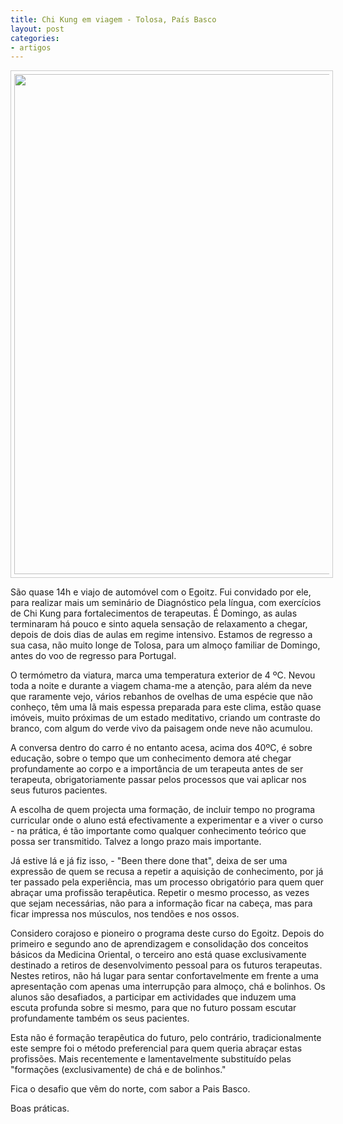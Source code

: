 ```yaml
---
title: Chi Kung em viagem - Tolosa, País Basco
layout: post
categories:
- artigos
---
```


<p align="center"><img src="http://lourencoazevedo.com/pimagens/2015-02-22.jpg" style="border: 1px solid #ccc; padding: 5px; width: 800px"></p>

São quase 14h e viajo de automóvel com o Egoitz. Fui convidado por ele, para realizar mais um seminário de Diagnóstico pela língua, com exercícios de Chi Kung para fortalecimentos de terapeutas. É Domingo, as aulas terminaram há pouco e sinto aquela sensação de relaxamento a chegar, depois de dois dias de aulas em regime intensivo. Estamos de regresso a sua casa, não muito longe de Tolosa, para um almoço familiar de Domingo, antes do voo de regresso para Portugal. 

O termómetro da viatura, marca uma temperatura exterior de 4 ºC. Nevou toda a noite e durante a viagem chama-me a atenção, para além da neve que raramente vejo, vários rebanhos de ovelhas de uma espécie que não conheço, têm uma lã mais espessa preparada para este clima, estão quase imóveis, muito próximas de um estado meditativo, criando um contraste do branco, com algum do verde vivo da paisagem onde neve não acumulou. 

A conversa dentro do carro é no entanto acesa, acima dos 40ºC, é sobre educação, sobre o tempo que um conhecimento demora até chegar profundamente ao corpo e a importância de um terapeuta antes de ser terapeuta, obrigatoriamente passar pelos processos que vai aplicar nos seus futuros pacientes. 

A escolha de quem projecta uma formação, de incluir tempo no programa curricular onde o aluno está efectivamente a experimentar e a viver o curso - na prática, é tão importante como qualquer conhecimento teórico que possa ser transmitido. Talvez a longo prazo mais importante. 

Já estive lá e já fiz isso, - "Been there done that", deixa de ser uma expressão de quem se recusa a repetir a aquisição de conhecimento, por já ter passado pela experiência, mas um processo obrigatório para quem quer abraçar uma profissão terapêutica. Repetir o mesmo processo, as vezes que sejam necessárias, não para a informação ficar na cabeça, mas para ficar impressa nos músculos, nos tendões e nos ossos. 

Considero corajoso e pioneiro o programa deste curso do Egoitz. Depois do primeiro e segundo ano de aprendizagem e consolidação dos conceitos básicos da Medicina Oriental, o terceiro ano está quase exclusivamente destinado a retiros de desenvolvimento pessoal para os futuros terapeutas. Nestes retiros, não há lugar para sentar confortavelmente em frente a uma apresentação com apenas uma interrupção para almoço, chá e bolinhos. Os alunos são desafiados, a participar em actividades que induzem uma escuta profunda sobre si mesmo, para que no futuro possam escutar profundamente também os seus pacientes.

Esta não é formação terapêutica do futuro, pelo contrário, tradicionalmente este sempre foi o método preferencial para quem queria abraçar estas profissões. Mais recentemente e lamentavelmente substituído pelas "formações (exclusivamente) de chá e de bolinhos." 

Fica o desafio que vêm do norte, com sabor a Pais Basco.  

Boas práticas.
